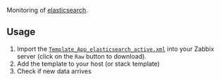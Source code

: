 Monitoring of [elasticsearch](https://www.elastic.co/).

## Usage
1. Import the
   [`Template_App_elasticsearch_active.xml`](Template_App_elasticsearch_active.xml)
   into your Zabbix server (click on the `Raw` button to download).
2. Add the template to your host (or stack template)
3. Check if new data arrives

